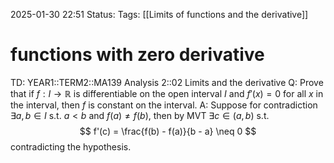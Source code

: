 2025-01-30 22:51
Status: 
Tags: [[Limits of functions and the derivative]]
# functions with zero derivative

TD: YEAR1::TERM2::MA139 Analysis 2::02 Limits and the derivative
Q: Prove that if $f: I \to \mathbb{R}$ is differentiable on the open interval $I$ and $f'(x) = 0$ for all $x$ in the interval, then $f$ is constant on the interval.
A: Suppose for contradiction $\exists a,b \in I$ s.t. $a<b$ and $f(a)\neq f(b)$, then by MVT $\exists c \in(a,b)$ s.t. 
$$
f'(c) = \frac{f(b) - f(a)}{b - a} \neq 0
$$contradicting the hypothesis.
<!--ID: 1738278095810-->
